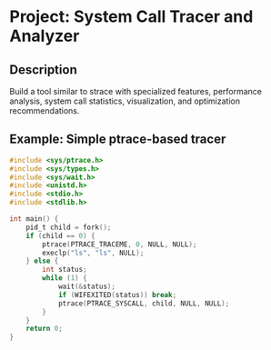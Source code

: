 # Project: System Call Tracer and Analyzer

## Description
Build a tool similar to strace with specialized features, performance analysis, system call statistics, visualization, and optimization recommendations.

## Example: Simple ptrace-based tracer
```c
#include <sys/ptrace.h>
#include <sys/types.h>
#include <sys/wait.h>
#include <unistd.h>
#include <stdio.h>
#include <stdlib.h>

int main() {
    pid_t child = fork();
    if (child == 0) {
        ptrace(PTRACE_TRACEME, 0, NULL, NULL);
        execlp("ls", "ls", NULL);
    } else {
        int status;
        while (1) {
            wait(&status);
            if (WIFEXITED(status)) break;
            ptrace(PTRACE_SYSCALL, child, NULL, NULL);
        }
    }
    return 0;
}
```
